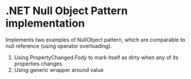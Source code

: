 # .NET Null Object Pattern implementation

Implements two examples of NullObject pattern, which are comparable to null reference (using operator overloading). 
1. Using PropertyChanged.Fody to mark itself as dirty when any of its properties changes.
2. Using generic wrapper around value
